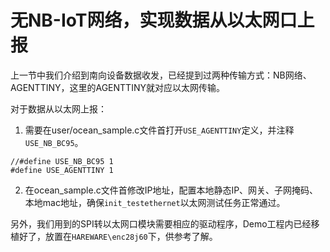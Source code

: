 # 无NB-IoT网络，实现数据从以太网口上报

上一节中我们介绍到南向设备数据收发，已经提到过两种传输方式：NB网络、AGENTTINY，这里的AGENTTINY就对应以太网传输。

对于数据从以太网上报：

1. 需要在user/ocean_sample.c文件首打开`USE_AGENTTINY`定义，并注释`USE_NB_BC95`。
```
//#define USE_NB_BC95 1
#define USE_AGENTTINY 1
```
2. 在ocean_sample.c文件首修改IP地址，配置本地静态IP、网关、子网掩码、本地mac地址，确保`init_testethernet`以太网测试任务正常通过。

另外，我们用到的SPI转以太网口模块需要相应的驱动程序，Demo工程内已经移植好了，放置在`HAREWARE\enc28j60`下，供参考了解。
